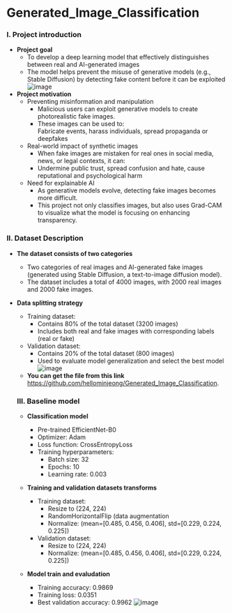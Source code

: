 # Generated_Image_Classification

### I. Project introduction
- __Project goal__  
  - To develop a deep learning model that effectively distinguishes between real and AI-generated images  
  - The model helps prevent the misuse of generative models (e.g., Stable Diffusion) by detecting fake content before it can be exploited  
 ![image](https://github.com/user-attachments/assets/99ea347b-5692-43ad-b086-d97eae6abd32)
- __Project motivation__
  - Preventing misinformation and manipulation   
    - Malicious users can exploit generative models to create photorealistic fake images.  
    - These images can be used to:  
      Fabricate events, harass individuals, spread propaganda or deepfakes  
  - Real-world impact of synthetic images  
    - When fake images are mistaken for real ones in social media, news, or legal contexts, it can:  
    - Undermine public trust, spread confusion and hate, cause reputational and psychological harm  
  - Need for explainable AI  
    - As generative models evolve, detecting fake images becomes more difficult.  
    - This project not only classifies images, but also uses Grad-CAM to visualize what the model is focusing on enhancing transparency.  

### II. Dataset Description  
- __The dataset consists of two categories__
  - Two categories of real images and AI-generated fake images (generated using Stable Diffusion, a text-to-image diffusion model).
  - The dataset includes a total of 4000 images, with 2000 real images and 2000 fake images.


- __Data splitting strategy__
  - Training dataset:   
    - Contains 80% of the total dataset (3200 images)  
    - Includes both real and fake images with corresponding labels (real or fake)  
  - Validation dataset:    
    - Contains 20% of the total dataset (800 images)  
    - Used to evaluate model generalization and select the best model  
      ![image](https://github.com/user-attachments/assets/22188b1c-25e2-49ff-a83f-2599be46cd44)
  - **You can get the file from this link** https://github.com/hellominjeong/Generated_Image_Classification.

  ### III. Baseline model
  - __Classification model__  
    - Pre-trained EfficientNet-B0  
    - Optimizer: Adam  
    - Loss function: CrossEntropyLoss  
    - Training hyperparameters:  
      - Batch size: 32  
      - Epochs: 10  
      - Learning rate: 0.003  
  - __Training and validation datasets transforms__  
    - Training dataset:     
      - Resize to (224, 224)    
      - RandomHorizontalFlip (data augmentation  
      - Normalize: (mean=[0.485, 0.456, 0.406], std=[0.229, 0.224, 0.225])  
    - Validation dataset:      
      - Resize to (224, 224)   
      - Normalize: (mean=[0.485, 0.456, 0.406], std=[0.229, 0.224, 0.225])
      
  - __Model train and evaludation__
    - Training accuracy: 0.9869
    - Training loss: 0.0351
    - Best validation accuracy: 0.9962
     ![image](https://github.com/user-attachments/assets/93e585ec-7582-41c5-a380-be17a35cb0b1)  

    
    



